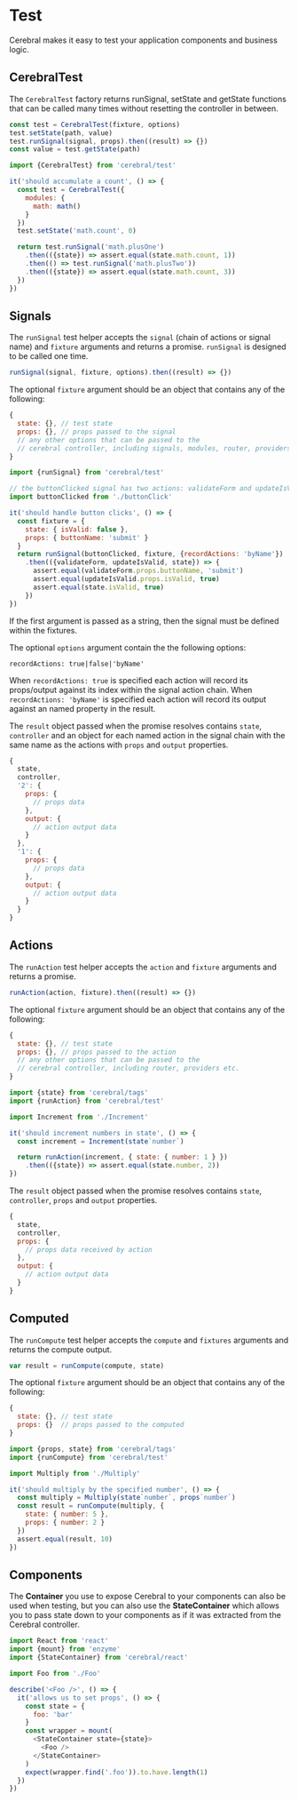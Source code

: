 # Test

Cerebral makes it easy to test your application components and business logic.

## CerebralTest

The `CerebralTest` factory returns runSignal, setState and getState functions that can be called many times without resetting the controller in between.

```js
const test = CerebralTest(fixture, options)
test.setState(path, value)
test.runSignal(signal, props).then((result) => {})
const value = test.getState(path)
```

```js
import {CerebralTest} from 'cerebral/test'

it('should accumulate a count', () => {
  const test = CerebralTest({
    modules: {
      math: math()
    }
  })
  test.setState('math.count', 0)

  return test.runSignal('math.plusOne')
    .then(({state}) => assert.equal(state.math.count, 1))
    .then(() => test.runSignal('math.plusTwo'))
    .then(({state}) => assert.equal(state.math.count, 3))
  })
})
```

## Signals

The `runSignal` test helper accepts the `signal` (chain of actions or signal name) and `fixture` arguments and returns a promise. `runSignal` is designed to be called one time.

```js
runSignal(signal, fixture, options).then((result) => {})
```

The optional `fixture` argument should be an object that contains any of the following:

```js
{
  state: {}, // test state
  props: {}, // props passed to the signal
  // any other options that can be passed to the
  // cerebral controller, including signals, modules, router, providers...
}
```

```js
import {runSignal} from 'cerebral/test'

// the buttonClicked signal has two actions: validateForm and updateIsValid
import buttonClicked from './buttonClick'

it('should handle button clicks', () => {
  const fixture = {
    state: { isValid: false },
    props: { buttonName: 'submit' }
  }
  return runSignal(buttonClicked, fixture, {recordActions: 'byName'})
    .then(({validateForm, updateIsValid, state}) => {
      assert.equal(validateForm.props.buttonName, 'submit')
      assert.equal(updateIsValid.props.isValid, true)
      assert.equal(state.isValid, true)
    })
})
```

If the first argument is passed as a string, then the signal must be defined within the fixtures.

The optional `options` argument contain the the following options:

`recordActions: true|false|'byName'`

When `recordActions: true` is specified each action will record its props/output against its index within the signal action chain. When `recordActions: 'byName'` is specified each action will record its output against an named property in the result.

The `result` object passed when the promise resolves contains `state`, `controller` and an object for each named action in the signal chain with the same name as the actions with `props` and `output` properties.

```js
{
  state,
  controller,
  '2': {
    props: {
      // props data
    },
    output: {
      // action output data
    }
  },
  '1': {
    props: {
      // props data
    },
    output: {
      // action output data
    }
  }
}
```


## Actions

The `runAction` test helper accepts the `action` and `fixture` arguments and returns a promise.

```js
runAction(action, fixture).then((result) => {})
```

The optional `fixture` argument should be an object that contains any of the following:

```js
{
  state: {}, // test state
  props: {}, // props passed to the action
  // any other options that can be passed to the
  // cerebral controller, including router, providers etc.
}
```

```js
import {state} from 'cerebral/tags'
import {runAction} from 'cerebral/test'

import Increment from './Increment'

it('should increment numbers in state', () => {
  const increment = Increment(state`number`)

  return runAction(increment, { state: { number: 1 } })
    .then(({state}) => assert.equal(state.number, 2))
})
```

The `result` object passed when the promise resolves contains `state`, `controller`, `props` and `output` properties.

```js
{
  state,
  controller,
  props: {
    // props data received by action
  },
  output: {
    // action output data
  }
}
```

## Computed

The `runCompute` test helper accepts the `compute` and `fixtures` arguments and returns the compute output.

```js
var result = runCompute(compute, state)
```

The optional `fixture` argument should be an object that contains any of the following:

```js
{
  state: {}, // test state
  props: {}  // props passed to the computed
}
```

```js
import {props, state} from 'cerebral/tags'
import {runCompute} from 'cerebral/test'

import Multiply from './Multiply'

it('should multiply by the specified number', () => {
  const multiply = Multiply(state`number`, props`number`)
  const result = runCompute(multiply, {
    state: { number: 5 },
    props: { number: 2 }
  })
  assert.equal(result, 10)
})
```

## Components
The **Container** you use to expose Cerebral to your components can also be used when testing, but you can also use the **StateContainer** which allows you to pass state down to your components as if it was extracted from the Cerebral controller.

```js
import React from 'react'
import {mount} from 'enzyme'
import {StateContainer} from 'cerebral/react'

import Foo from './Foo'

describe('<Foo />', () => {
  it('allows us to set props', () => {
    const state = {
      foo: 'bar'
    }
    const wrapper = mount(
      <StateContainer state={state}>
        <Foo />
      </StateContainer>
    )
    expect(wrapper.find('.foo')).to.have.length(1)
  })
})
```

